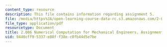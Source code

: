 ```yaml
---
content_type: resource
description: This file contains information regarding assignment 5.
file: /media/https%3A/open-learning-course-data-rc.s3.amazonaws.com/2-086-numerical-computation-for-mechanical-engineers-spring-2013/9440cff95337e88ff38ec0fb44d5e7be_MIT2_086S13_assignment5.pdf
file_type: application/pdf
resourcetype: Document
title: 2.086 Numerical Computation for Mechanical Engineers, Assignment 5
uid: 9440cff9-5337-e88f-f38e-c0fb44d5e7be
---
```

